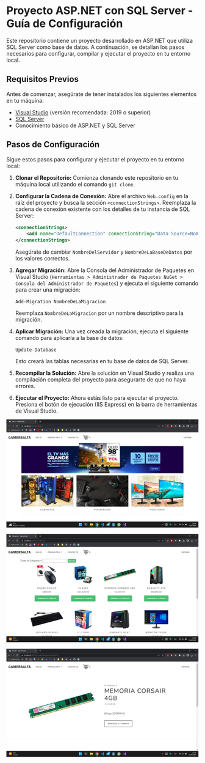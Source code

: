 # Proyecto ASP.NET con SQL Server - Guía de Configuración

Este repositorio contiene un proyecto desarrollado en ASP.NET que utiliza SQL Server como base de datos. A continuación, se detallan los pasos necesarios para configurar, compilar y ejecutar el proyecto en tu entorno local.

## Requisitos Previos

Antes de comenzar, asegúrate de tener instalados los siguientes elementos en tu máquina:
- [Visual Studio](https://visualstudio.microsoft.com/) (versión recomendada: 2019 o superior)
- [SQL Server](https://www.microsoft.com/en-us/sql-server/sql-server-downloads)
- Conocimiento básico de ASP.NET y SQL Server

## Pasos de Configuración

Sigue estos pasos para configurar y ejecutar el proyecto en tu entorno local:

1. **Clonar el Repositorio:** Comienza clonando este repositorio en tu máquina local utilizando el comando `git clone`.

2. **Configurar la Cadena de Conexión:** Abre el archivo `Web.config` en la raíz del proyecto y busca la sección `<connectionStrings>`. Reemplaza la cadena de conexión existente con los detalles de tu instancia de SQL Server:

    ```xml
    <connectionStrings>
        <add name="DefaultConnection" connectionString="Data Source=NombreDelServidor;Initial Catalog=NombreDeLaBaseDeDatos;Integrated Security=True;" providerName="System.Data.SqlClient" />
    </connectionStrings>
    ```

    Asegúrate de cambiar `NombreDelServidor` y `NombreDeLaBaseDeDatos` por los valores correctos.

3. **Agregar Migración:** Abre la Consola del Administrador de Paquetes en Visual Studio (`Herramientas > Administrador de Paquetes NuGet > Consola del Administrador de Paquetes`) y ejecuta el siguiente comando para crear una migración:

    ```
    Add-Migration NombreDeLaMigracion
    ```

    Reemplaza `NombreDeLaMigracion` por un nombre descriptivo para la migración.

4. **Aplicar Migración:** Una vez creada la migración, ejecuta el siguiente comando para aplicarla a la base de datos:

    ```
    Update-Database
    ```

    Esto creará las tablas necesarias en tu base de datos de SQL Server.

5. **Recompilar la Solución:** Abre la solución en Visual Studio y realiza una compilación completa del proyecto para asegurarte de que no haya errores.

6. **Ejecutar el Proyecto:** Ahora estás listo para ejecutar el proyecto. Presiona el botón de ejecución (IIS Express) en la barra de herramientas de Visual Studio.

![proyecto1](Images/proyecto1.png)

![proyecto2](Images/proyecto2.png)

![proyecto3](Images/proyecto3.png)

